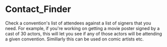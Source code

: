 # Contact_Finder
Check a convention's list of attendees against a list of signers that you need. 
For example, if you're working on getting a movie poster signed by a cast of 30 actors, this will let you
see if any of those actors will be attending a given convention. Simillarly this can be used on comic artists etc.

